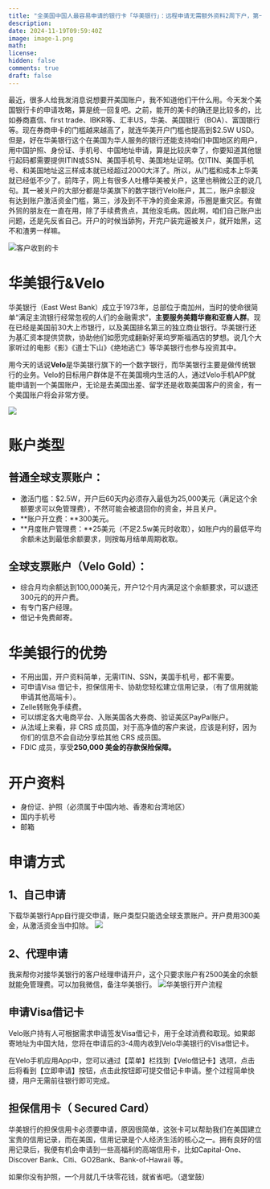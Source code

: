 ```yaml
---
title: "全美国中国人最容易申请的银行卡「华美银行」：远程申请无需额外资料2周下户，第一张真正属于你的美卡！"
description: 
date: 2024-11-19T09:59:40Z
image: image-1.png
math: 
license: 
hidden: false
comments: true
draft: false
---
```



最近，很多人给我发消息说想要开美国账户，我不知道他们干什么用。今天发个美国银行卡的申请攻略，算是统一回复吧。之前，能开的美卡的确还是比较多的，比如券商嘉信、first trade、IBKR等、汇丰US，华美、美国银行（BOA）、富国银行等。现在券商申卡的门槛越来越高了，就连华美开户门槛也提高到$2.5W USD。但是，好在华美银行这个在美国为华人服务的银行还能支持咱们中国地区的用户，用中国护照、身份证、手机号、中国地址申请，算是比较庆幸了，你要知道其他银行起码都需要提供ITIN或SSN、美国手机号、美国地址证明。仅ITIN、美国手机号、和美国地址这三样成本就已经超过2000大洋了。所以，从门槛和成本上华美就已经低不少了。前阵子，网上有很多人吐槽华美被关户，这里也稍微公正的说几句。其一被关户的大部分都是华美旗下的数字银行Velo账户，其二，账户余额没有达到账户激活资金门槛，第三，涉及到不干净的资金来源，币圈是重灾区。有做外贸的朋友在一直在用，除了手续费贵点，其他没毛病。因此啊，咱们自己账户出问题，还是先反省自己。开户的时候当舔狗，开完户装完逼被关户，就开始黑，这不和渣男一样嘛。

![客户收到的卡](image-4.png)

# 华美银行&Velo

 华美银行（East West Bank）成立于1973年，总部位于南加州，当时的使命很简单“满足主流银行经常忽视的人们的金融需求”，**主要服务美籍华裔和亚裔人群**。现在已经是美国前30大上市银行，以及美国排名第三的独立商业银行。华美银行还为基汇资本提供贷款，协助他们如愿完成翻新好莱坞罗斯福酒店的梦想。说几个大家听过的电影《影》《道士下山》《绝地逃亡》等华美银行也参与投资其中。

用今天的话说**Velo**是华美银行旗下的一个数字银行，而华美银行主要是做传统银行的业务。Velo的目标用户群体是不在美国境内生活的人，通过Velo手机APP就能申请到一个美国账户，无论是去美国出差、留学还是收取美国客户的资金，有一个美国账户将会非常方便。

![](image.png)

# 账户类型

## 普通全球支票账户：

- 激活门槛：$2.5W，开户后60天内必须存入最低为25,000美元（满足这个余额要求可以免管理费），不然可能会被退回你的资金，并且关户。
- **账户开立费：**300美元。
- **月度账户管理费：**25美元（不足2.5w美元时收取），如账户内的最低平均余额未达到最低余额要求，则按每月结单周期收取。

## 全球支票账户（Velo **Gold**）：

- 综合月均余额达到100,000美元，开户12个月内满足这个余额要求，可以退还300元的的开户费。
- 有专门客户经理。
- 借记卡免费邮寄。

# 华美银行的优势

- 不用出国，开户资料简单，无需ITIN、SSN，美国手机号，都不需要。
- 可申请Visa 借记卡，担保信用卡、协助您轻松建立信用记录，（有了信用就能申请其他高端卡）。
- Zelle转账免手续费。
- 可以绑定各大电商平台、入账美国各大券商、验证美区PayPal账户。
- 从法域上来看，非 CRS 成员国，对于高净值的客户来说，应该是利好，因为你们的信息不会自动分享给其他 CRS 成员国。
- FDIC 成员，享受**250,000 美金的存款保险保障。**

# 开户资料

- 身份证、护照（必须属于中国内地、香港和台湾地区）
- 国内手机号
- 邮箱

# 申请方式

## 1、自己申请

下载华美银行App自行提交申请，账户类型只能选全球支票账户。开户费用300美金，从激活资金当中扣除。
![](image-2.png)

## 2、代理申请

我来帮你对接华美银行的客户经理申请开户，这个只要求账户有2500美金的余额就能免管理费。可以加我微信，备注华美银行。
![华美银行开户流程](image-3.png)

## 申请Visa借记卡

Velo账户持有人可根据需求申请签发Visa借记卡，用于全球消费和取现。如果邮寄地址为中国大陆，您将在申请后的3-4周内收到Velo华美银行的Visa借记卡。

在Velo手机应用App中，您可以通过【菜单】栏找到【Velo借记卡】选项，点击后将看到【立即申请】按钮，点击此按钮即可提交借记卡申请。整个过程简单快捷，用户无需前往银行即可完成。

## 担保信用卡（ Secured Card）

华美银行的担保信用卡必须要申请，原因很简单，这张卡可以帮助我们在美国建立宝贵的信用记录，而在美国，信用记录是个人经济生活的核心之一。拥有良好的信用记录后，我便有机会申请到一些高福利的高端信用卡，比如Capital-One、Discover Bank、Citi、GO2Bank、Bank-of-Hawaii 等。

如果你没有护照，一个月就几千块零花钱，就省省吧。（退堂鼓）